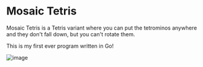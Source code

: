 # Mosaic Tetris
Mosaic Tetris is a Tetris variant where you can put the tetrominos anywhere and they don't fall down, but you can't rotate them.

This is my first ever program written in Go!

![image](https://github.com/pilosophos/mosaic-tetris/assets/48043580/e2006ab0-cbf8-44df-a965-6fa755090820)
